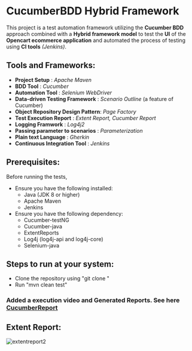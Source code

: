 # CucumberBDD Hybrid Framework
This project is a test automation framework utilizing the **Cucumber BDD** approach combined with a **Hybrid framework model** to test the **UI** of the **Opencart ecommerce application** and automated the process of testing using **CI tools** *(Jenkins)*.

## Tools and Frameworks:
- **Project Setup** : *Apache Maven*
- **BDD Tool**      : *Cucumber*
- **Automation Tool** : *Selenium WebDriver*
- **Data-driven Testing Framework** : *Scenario Outline* (a feature of Cucumber)
- **Object Repository Design Pattern**: *Page Factory*
- **Test Execution Report** : *Extent Report, Cucumber Report*
- **Logging Framwork** :  *Log4j2*
- **Passing parameter to scenarios** : *Parameterization*
- **Plain text Language** : *Gherkin*
- **Continuous Integration Tool** : *Jenkins*

## Prerequisites:
Before running the tests,
- Ensure you have the following installed:
   - Java (JDK 8 or higher)
   - Apache Maven
   - Jenkins
- Ensure you have the following dependency:
   - Cucumber-testNG
   - Cucumber-java
   - ExtentReports
   - Log4j (log4j-api and log4j-core)
   - Selenium-java

## Steps to run at your system:
- Clone the repository using "git clone "
- Run "mvn clean test"

### Added a execution video and Generated Reports. See here [CucumberReport](https://github.com/Divya-learn/CucumberBDD_HybridFramework/tree/main/CucumberPdfReport/PdfReport)

## Extent Report:
![extentreport2](https://github.com/Divya-learn/CucumberBDD_HybridFramework/assets/154688466/7a043012-00f8-4c30-8764-f6a96ac93d11)





